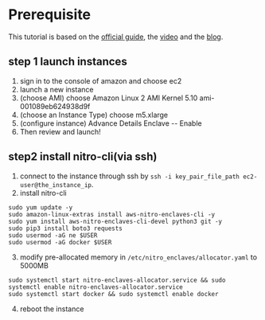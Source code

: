 # Prerequisite

This tutorial is based on the [official guide](https://docs.aws.amazon.com/enclaves/latest/user/getting-started.html), the [video](https://www.youtube.com/watch?v=t-XmYt2z5S8) and the [blog](https://aws.amazon.com/cn/blogs/china/aws-nitro-enclaves-isolated-ec2-environments-to-process-confidential-data/).

## step 1 launch instances

1. sign in to the console of amazon and choose ec2
2. launch a new instance
3. (choose AMI) choose Amazon Linux 2 AMI Kernel 5.10 ami-001089eb624938d9f
4. (choose an Instance Type) choose m5.xlarge
5. (configure instance) Advance Details Enclave -- Enable
6. Then review and launch!

## step2 install nitro-cli(via ssh)

1. connect to the instance through ssh by `ssh -i key_pair_file_path ec2-user@the_instance_ip`.
2. install nitro-cli
```
sudo yum update -y
sudo amazon-linux-extras install aws-nitro-enclaves-cli -y
sudo yum install aws-nitro-enclaves-cli-devel python3 git -y
sudo pip3 install boto3 requests
sudo usermod -aG ne $USER
sudo usermod -aG docker $USER
```

3. modify pre-allocated memory in `/etc/nitro_enclaves/allocator.yaml` to 5000MB
```
sudo systemctl start nitro-enclaves-allocator.service && sudo systemctl enable nitro-enclaves-allocator.service
sudo systemctl start docker && sudo systemctl enable docker
```
4. reboot the instance
